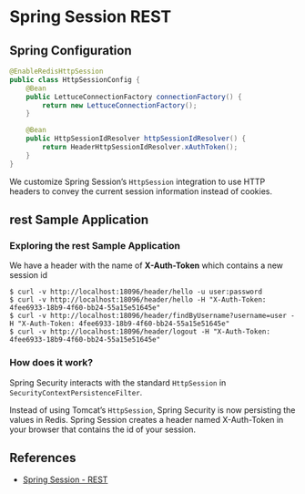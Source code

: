 # Spring Session REST

## Spring Configuration
```java
@EnableRedisHttpSession 
public class HttpSessionConfig {
	@Bean
	public LettuceConnectionFactory connectionFactory() {
		return new LettuceConnectionFactory(); 
	}

	@Bean
	public HttpSessionIdResolver httpSessionIdResolver() {
		return HeaderHttpSessionIdResolver.xAuthToken(); 
	}
}
```
We customize Spring Session’s `HttpSession` integration to use HTTP headers to convey the current session information instead of cookies.

## rest Sample Application

### Exploring the rest Sample Application
We have a header with the name of **X-Auth-Token** which contains a new session id
```
$ curl -v http://localhost:18096/header/hello -u user:password
$ curl -v http://localhost:18096/header/hello -H "X-Auth-Token: 4fee6933-18b9-4f60-bb24-55a15e51645e"
$ curl -v http://localhost:18096/header/findByUsername?username=user -H "X-Auth-Token: 4fee6933-18b9-4f60-bb24-55a15e51645e"
$ curl -v http://localhost:18096/header/logout -H "X-Auth-Token: 4fee6933-18b9-4f60-bb24-55a15e51645e"
```

### How does it work?
Spring Security interacts with the standard `HttpSession` in `SecurityContextPersistenceFilter`.

Instead of using Tomcat’s `HttpSession`, Spring Security is now persisting the values in Redis. Spring Session creates a header named X-Auth-Token in your browser that contains the id of your session.

## References
- [Spring Session - REST](https://docs.spring.io/spring-session/docs/2.1.1.RELEASE/reference/html5/guides/java-rest.html)
